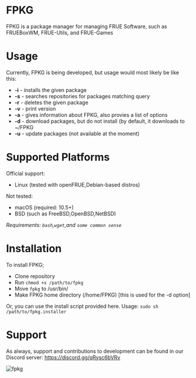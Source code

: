 # FPKG
FPKG is a package manager for managing FRUE Software, such as FRUEBoxWM, FRUE-Utils, and FRUE-Games

# Usage
Currently, FPKG is being developed, but usage would most likely be like this:
- **-i** - installs the given package
- **-s** - searches repositories for packages matching query
- **-r** - deletes the given package
- **-v** - print version
- **-a** - gives information about FPKG, also provies a list of options
- **-d** - download packages, but do not install (by default, it downloads to ~/FPKG
- **-u** - update packages (not available at the moment)

# Supported Platforms
Official support:
- Linux (tested with openFRUE,Debian-based distros)

Not tested:
- macOS (required: 10.5+)
- BSD (such as FreeBSD,OpenBSD,NetBSD)

*Requirements: `bash`,`wget`,and `some common sense`*

# Installation

To install FPKG;

- Clone repository
- Run ```chmod +x /path/to/fpkg```
- Move ```fpkg``` to /usr/bin/
- Make FPKG home directory (/home/FPKG) [this is used for the -d option]

Or, you can use the install script provided here.
Usage: ```sudo sh /path/to/fpkg.installer```

# Support 

As always, support and contributions to development can be found in our Discord server: https://discord.gg/qRysc6bVRv

![fpkg](https://user-images.githubusercontent.com/88291291/175923213-10a67f08-e6e2-4de2-ad69-13e516f10a2a.png)
